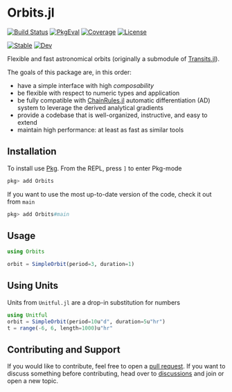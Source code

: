 # Orbits.jl

[![Build Status](https://github.com/juliaastro/Orbits.jl/workflows/CI/badge.svg?branch=main)](https://github.com/juliaastro/Orbits.jl/actions)
[![PkgEval](https://juliaci.github.io/NanosoldierReports/pkgeval_badges/O/Orbits.svg)](https://juliaci.github.io/NanosoldierReports/pkgeval_badges/report.html)
[![Coverage](https://codecov.io/gh/juliaastro/Orbits.jl/branch/main/graph/badge.svg)](https://codecov.io/gh/juliaastro/Orbits.jl)
[![License](https://img.shields.io/badge/License-MIT-yellow.svg)](https://opensource.org/licenses/MIT)

[![Stable](https://img.shields.io/badge/docs-stable-blue.svg)](https://juliaastro.github.io/Orbits.jl/stable)
[![Dev](https://img.shields.io/badge/docs-dev-blue.svg)](https://juliaastro.github.io/Orbits.jl/dev)

Flexible and fast astronomical orbits (originally a submodule of [Transits.jl](https://github.com/JuliaAstro/Transits.jl)).

The goals of this package are, in this order:
* have a simple interface with high *composability*
* be flexible with respect to numeric types and application
* be fully compatible with [ChainRules.jl](https://github.com/juliadiff/ChainRules.jl) automatic differentiation (AD) system to leverage the derived analytical gradients
* provide a codebase that is well-organized, instructive, and easy to extend
* maintain high performance: at least as fast as similar tools

## Installation

To install use [Pkg](https://julialang.github.io/Pkg.jl/v1/managing-packages/). From the REPL, press `]` to enter Pkg-mode

```julia
pkg> add Orbits
```
If you want to use the most up-to-date version of the code, check it out from `main`

```julia
pkg> add Orbits#main
```

## Usage

```julia
using Orbits

orbit = SimpleOrbit(period=3, duration=1)
```

## Using Units

Units from `Unitful.jl` are a drop-in substitution for numbers

```julia
using Unitful
orbit = SimpleOrbit(period=10u"d", duration=5u"hr")
t = range(-6, 6, length=1000)u"hr"
```

## Contributing and Support

If you would like to contribute, feel free to open a [pull request](https://github.com/JuliaAstro/Orbits.jl/pulls). If you want to discuss something before contributing, head over to [discussions](https://github.com/JuliaAstro/Orbits.jl/discussions) and join or open a new topic.
